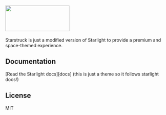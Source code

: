 # <img src="https://raw.githubusercontent.com/aweplayer/starstruck/main/docs/src/assets/logo-dark.svg" alt="" width="200" height="80">

Starstruck is just a modified version of Starlight to provide a premium and space-themed experience.

## Documentation

[Read the Starlight docs][docs] (this is just a theme so it follows starlight docs!)

## License

MIT
